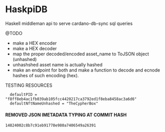 # HaskpiDB
Haskell middleman api to serve cardano-db-sync sql queries

@TODO 
- make a HEX encoder
- make a HEX decoder
- map the proper decoded/encoded asset_name to ToJSON object (unhashed)
- unhashshed asset name is actually hashed
- make an endpoint for both and make a function to decode and ecnode hashes of such encoding (hex). 

TESTING RESOURCES
```
  defaultPID = "f8ff8eb4ac1fb039ab105fcc4420217ca3792ed1f8eba8458ac3a6d6"
  defaultNftNameUnhashed = "TheCypherBox" 
```

#### REMOVED JSON IMETADATA TYPING AT COMMIT HASH
`14824002c8b7c91eb91778e980a7406549a26391`
